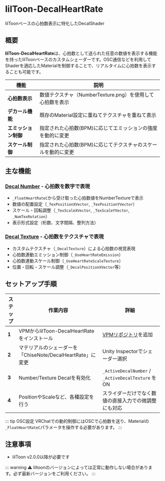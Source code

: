 # lilToon-DecalHeartRate

lilToonベースの心拍数表示に特化したDecalShader

## 概要

**lilToon-DecalHeartRate**は、心拍数として送られた任意の数値を表示する機能を持ったlilToonベースのカスタムシェーダーです。OSC通信などを利用してShaderを適応したMaterialを制御することで、リアルタイムに心拍数を表示することも可能です。

| 機能 | 説明 |
|------|------|
| **心拍数表示** | 数値テクスチャ（NumberTexture.png）を使用して心拍数を表示 |
| **デカール機能** | 既存のMaterial設定に重ねてテクスチャを重ねて表示 |
| **エミッション制御** | 指定された心拍数(BPM)に応じてエミッションの強度を動的に変更 |
| **スケール制御** | 指定された心拍数(BPM)に応じてテクスチャのスケールを動的に変更 |

## 主な機能

### [Decal Number](/ja_JP/lildhr/dhr_number) - 心拍数を数字で表現
- `_FloatHeartRateC`から受け取った心拍数値をNumberTextureで表示
- 数値の配置設定（`_TexPositionXVector`, `_TexPositionYVector`）
- スケール・回転調整（`_TexScaleXVector`, `_TexScaleYVector`, `_NumTexRotation`）
- 表示形式設定（桁数、文字間隔、整列方法）

### [Decal Texture](/ja_JP/lildhr/dhr_texture) - 心拍数をテクスチャで表現
- カスタムテクスチャ（`_DecalTexture`）による心拍数の視覚表現
- 心拍数連動エミッション制御（`_UseHeartRateEmission`）
- 心拍数連動スケール制御（`_UseHeartRateScaleTexture`）
- 位置・回転・スケール調整（`_DecalPositionXVector`等）

## セットアップ手順

| ステップ | 作業内容 | 詳細 |
|----------|----------|------|
| **1** | VPMからlilToon-DecalHeartRateをインストール | [VPMリポジトリ](https://chisenon.github.io/chisenote_vpm/)を追加 |
| **2** | マテリアルのシェーダーを「ChiseNote/DecalHeartRate」に変更 | Unity Inspectorでシェーダー選択 |
| **3** | Number/Texture Decalを有効化 | `_ActiveDecalNumber` / `_ActiveDecalTexture` をON |
| **4** | PositionやScaleなど、各種設定を行う | スライダーだけでなく数値の直接入力での微調整にも対応 |

::: tip OSC設定
VRChatでの動的制御にはOSCで心拍数を送り、Materialの`_FloatHeartRateC`パラメータを操作する必要があります。
:::

## 注意事項

- lilToon v2.0.0以降が必要です

::: warning ⚠️
liltoonのバージョンによっては正常に動作しない場合があります。必ず最新バージョンをご利用ください。
:::